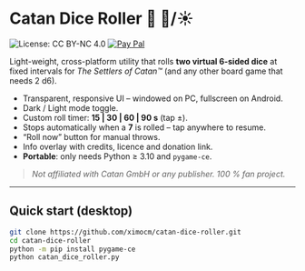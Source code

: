 # Catan Dice Roller 🎲 🌙/☀️

![License: CC BY-NC 4.0](https://img.shields.io/badge/License-BY--NC%204.0-lightgrey.svg)
[![Pay Pal](https://img.shields.io/badge/buy%20me-a%20coffee-ffdd00?logo=paypal)](https://paypal.me/ximocabanes)

Light-weight, cross-platform utility that rolls **two virtual 6-sided dice** at fixed
intervals for _The Settlers of Catan™_ (and any other board game that needs 2 d6).

* Transparent, responsive UI – windowed on PC, fullscreen on Android.  
* Dark / Light mode toggle.  
* Custom roll timer: **15 | 30 | 60 | 90 s** (tap ±).  
* Stops automatically when a **7** is rolled – tap anywhere to resume.  
* “Roll now” button for manual throws.  
* Info overlay with credits, licence and donation link.  
* **Portable**: only needs Python ≥ 3.10 and `pygame-ce`.

> _Not affiliated with Catan GmbH or any publisher. 100 % fan project._

---

## Quick start (desktop)

```bash
git clone https://github.com/ximocm/catan-dice-roller.git
cd catan-dice-roller
python -m pip install pygame-ce
python catan_dice_roller.py
